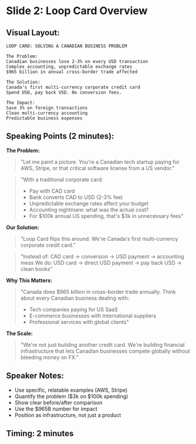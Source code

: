 # Slide 2: Loop Card Overview

## Visual Layout:
```
LOOP CARD: SOLVING A CANADIAN BUSINESS PROBLEM

The Problem:
Canadian businesses lose 2-3% on every USD transaction
Complex accounting, unpredictable exchange rates
$965 billion in annual cross-border trade affected

The Solution:
Canada's first multi-currency corporate credit card
Spend USD, pay back USD. No conversion fees.

The Impact:
Save 3% on foreign transactions
Clean multi-currency accounting
Predictable business expenses
```

## Speaking Points (2 minutes):

**The Problem:**
> "Let me paint a picture. You're a Canadian tech startup paying for AWS, Stripe, or that critical software license from a US vendor."

> "With a traditional corporate card:
> - Pay with CAD card
> - Bank converts CAD to USD (2-3% fee)  
> - Unpredictable exchange rates affect your budget
> - Accounting nightmare: what was the actual cost?
> - For $100k annual US spending, that's $3k in unnecessary fees"

**Our Solution:**
> "Loop Card flips this around. We're Canada's first multi-currency corporate credit card."

> "Instead of: CAD card → conversion → USD payment → accounting mess
> We do: USD card → direct USD payment → pay back USD → clean books"

**Why This Matters:**
> "Canada does $965 billion in cross-border trade annually. Think about every Canadian business dealing with:
> - Tech companies paying for US SaaS
> - E-commerce businesses with international suppliers  
> - Professional services with global clients"

**The Scale:**
> "We're not just building another credit card. We're building financial infrastructure that lets Canadian businesses compete globally without bleeding money on FX."

## Speaker Notes:
- Use specific, relatable examples (AWS, Stripe)
- Quantify the problem ($3k on $100k spending)
- Show clear before/after comparison
- Use the $965B number for impact
- Position as infrastructure, not just a product

## Timing: 2 minutes